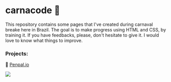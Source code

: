 # carnacode 🎉

This repository contains some pages that I've created during carnaval breake here in Brazil. The goal is to make progress using HTML and CSS, by training it. If you have feedbacks, please, don't hesitate to give it. I would love to know what things to improve. 

### Projects: 
💌 [Penpal.io](https://github.com/calvitoria/carnacode/tree/main/landing-page%20penpal.io) 


<div>
   <img align="center" src="https://user-images.githubusercontent.com/95686401/155863156-1b32802a-4c23-41ca-b585-80b7b07f9dab.gif" />
</div>

